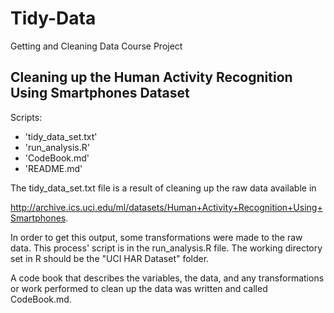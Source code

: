 # Tidy-Data
Getting and Cleaning Data Course Project


## Cleaning up the Human Activity Recognition Using Smartphones Dataset

Scripts:

* 'tidy_data_set.txt'
* 'run_analysis.R'
* 'CodeBook.md'
* 'README.md'

The tidy_data_set.txt file is a result of cleaning up the raw data available in 

http://archive.ics.uci.edu/ml/datasets/Human+Activity+Recognition+Using+Smartphones. 

In order to get this output, some transformations were made to the raw data. This process' script is in the run_analysis.R file. The working directory set in R should be the "UCI HAR Dataset" folder. 

A code book that describes the variables, the data, and any transformations or work performed to clean up the data was written and called CodeBook.md.
